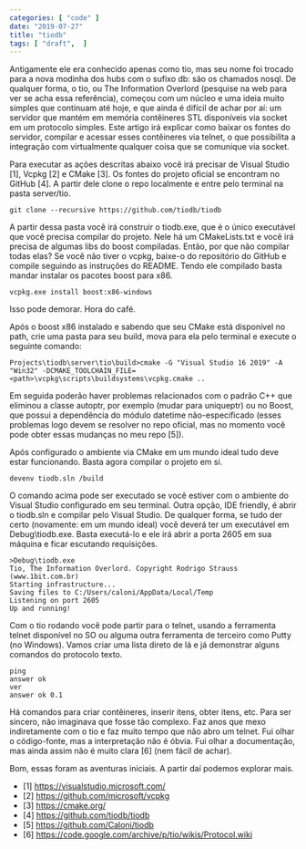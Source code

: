 ```yaml
---
categories: [ "code" ]
date: "2019-07-27"
title: "tiodb"
tags: [ "draft",  ]
---
```

Antigamente ele era conhecido apenas como tio, mas seu nome foi trocado para a nova modinha dos hubs com o sufixo db: são os chamados nosql. De qualquer forma, o tio, ou The Information Overlord (pesquise na web para ver se acha essa referência), começou com um núcleo e uma ideia muito simples que continuam até hoje, e que ainda é difícil de achar por aí: um servidor que mantém em memória contêineres STL disponíveis via socket em um protocolo simples. Este artigo irá explicar como baixar os fontes do servidor, compilar e acessar esses contêineres via telnet, o que possibilita a integração com virtualmente qualquer coisa que se comunique via socket.

Para executar as ações descritas abaixo você irá precisar de Visual Studio [1], Vcpkg [2] e CMake [3]. Os fontes do projeto oficial se encontram no GitHub [4]. A partir dele clone o repo localmente e entre pelo terminal na pasta server/tio.

    git clone --recursive https://github.com/tiodb/tiodb

A partir dessa pasta você irá construir o tiodb.exe, que é o único executável que você precisa compilar do projeto. Nele há um CMakeLists.txt e você irá precisa de algumas libs do boost compiladas. Então, por que não compilar todas elas? Se você não tiver o vcpkg, baixe-o do repositório do GitHub e compile seguindo as instruções do README. Tendo ele compilado basta mandar instalar os pacotes boost para x86.

    vcpkg.exe install boost:x86-windows

Isso pode demorar. Hora do café.

Após o boost x86 instalado e sabendo que seu CMake está disponível no path, crie uma pasta para seu build, mova para ela pelo terminal e execute o seguinte comando:

    Projects\tiodb\server\tio\build>cmake -G "Visual Studio 16 2019" -A "Win32" -DCMAKE_TOOLCHAIN_FILE=<path>\vcpkg\scripts\buildsystems\vcpkg.cmake ..

Em seguida poderão haver problemas relacionados com o padrão C++ que eliminou a classe autoptr, por exemplo (mudar para uniqueptr) ou no Boost, que possui a dependência do módulo datetime não-especificado (esses problemas logo devem se resolver no repo oficial, mas no momento você pode obter essas mudanças no meu repo [5]).

Após configurado o ambiente via CMake em um mundo ideal tudo deve estar funcionando. Basta agora compilar o projeto em si.

    devenv tiodb.sln /build

O comando acima pode ser executado se você estiver com o ambiente do Visual Studio configurado em seu terminal. Outra opção, IDE friendly, é abrir o tiodb.sln e compilar pelo Visual Studio. De qualquer forma, se tudo der certo (novamente: em um mundo ideal) você deverá ter um executável em Debug\tiodb.exe. Basta executá-lo e ele irá abrir a porta 2605 em sua máquina e ficar escutando requisições.

    >Debug\tiodb.exe
    Tio, The Information Overlord. Copyright Rodrigo Strauss (www.1bit.com.br)
    Starting infrastructure...
    Saving files to C:/Users/caloni/AppData/Local/Temp
    Listening on port 2605
    Up and running!

Com o tio rodando você pode partir para o telnet, usando a ferramenta telnet disponível no SO ou alguma outra ferramenta de terceiro como Putty (no Windows). Vamos criar uma lista direto de lá e já demonstrar alguns comandos do protocolo texto.

    ping
    answer ok
    ver
    answer ok 0.1

Há comandos para criar contêineres, inserir itens, obter itens, etc. Para ser sincero, não imaginava que fosse tão complexo. Faz anos que mexo indiretamente com o tio e faz muito tempo que não abro um telnet. Fui olhar o código-fonte, mas a interpretação não é óbvia. Fui olhar a documentação, mas ainda assim não é muito clara [6] (nem fácil de achar).

Bom, essas foram as aventuras iniciais. A partir daí podemos explorar mais.

 - [1] https://visualstudio.microsoft.com/
 - [2] https://github.com/microsoft/vcpkg
 - [3] https://cmake.org/
 - [4] https://github.com/tiodb/tiodb
 - [5] https://github.com/Caloni/tiodb
 - [6] https://code.google.com/archive/p/tio/wikis/Protocol.wiki
